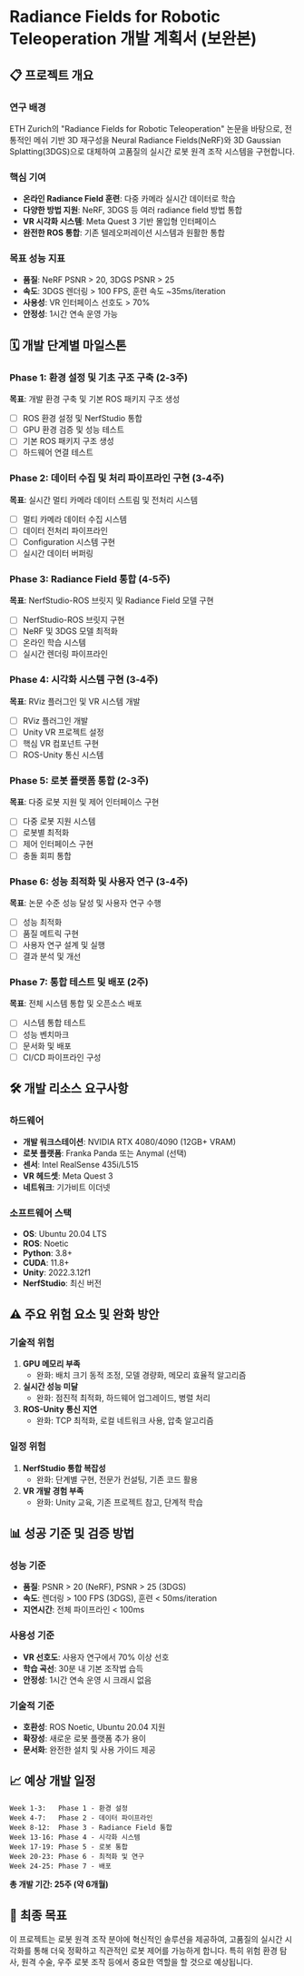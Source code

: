 # Radiance Fields for Robotic Teleoperation 개발 계획서 (보완본)

## 📋 프로젝트 개요

### 연구 배경
ETH Zurich의 "Radiance Fields for Robotic Teleoperation" 논문을 바탕으로, 전통적인 메쉬 기반 3D 재구성을 Neural Radiance Fields(NeRF)와 3D Gaussian Splatting(3DGS)으로 대체하여 고품질의 실시간 로봇 원격 조작 시스템을 구현합니다.

### 핵심 기여
- **온라인 Radiance Field 훈련**: 다중 카메라 실시간 데이터로 학습
- **다양한 방법 지원**: NeRF, 3DGS 등 여러 radiance field 방법 통합
- **VR 시각화 시스템**: Meta Quest 3 기반 몰입형 인터페이스
- **완전한 ROS 통합**: 기존 텔레오퍼레이션 시스템과 원활한 통합

### 목표 성능 지표
- **품질**: NeRF PSNR > 20, 3DGS PSNR > 25
- **속도**: 3DGS 렌더링 > 100 FPS, 훈련 속도 ~35ms/iteration
- **사용성**: VR 인터페이스 선호도 > 70%
- **안정성**: 1시간 연속 운영 가능

## 🗓️ 개발 단계별 마일스톤

### Phase 1: 환경 설정 및 기초 구조 구축 (2-3주)
**목표**: 개발 환경 구축 및 기본 ROS 패키지 구조 생성
- [ ] ROS 환경 설정 및 NerfStudio 통합
- [ ] GPU 환경 검증 및 성능 테스트
- [ ] 기본 ROS 패키지 구조 생성
- [ ] 하드웨어 연결 테스트

### Phase 2: 데이터 수집 및 처리 파이프라인 구현 (3-4주)
**목표**: 실시간 멀티 카메라 데이터 스트림 및 전처리 시스템
- [ ] 멀티 카메라 데이터 수집 시스템
- [ ] 데이터 전처리 파이프라인
- [ ] Configuration 시스템 구현
- [ ] 실시간 데이터 버퍼링

### Phase 3: Radiance Field 통합 (4-5주)
**목표**: NerfStudio-ROS 브릿지 및 Radiance Field 모델 구현
- [ ] NerfStudio-ROS 브릿지 구현
- [ ] NeRF 및 3DGS 모델 최적화
- [ ] 온라인 학습 시스템
- [ ] 실시간 렌더링 파이프라인

### Phase 4: 시각화 시스템 구현 (3-4주)
**목표**: RViz 플러그인 및 VR 시스템 개발
- [ ] RViz 플러그인 개발
- [ ] Unity VR 프로젝트 설정
- [ ] 핵심 VR 컴포넌트 구현
- [ ] ROS-Unity 통신 시스템

### Phase 5: 로봇 플랫폼 통합 (2-3주)
**목표**: 다중 로봇 지원 및 제어 인터페이스 구현
- [ ] 다중 로봇 지원 시스템
- [ ] 로봇별 최적화
- [ ] 제어 인터페이스 구현
- [ ] 충돌 회피 통합

### Phase 6: 성능 최적화 및 사용자 연구 (3-4주)
**목표**: 논문 수준 성능 달성 및 사용자 연구 수행
- [ ] 성능 최적화
- [ ] 품질 메트릭 구현
- [ ] 사용자 연구 설계 및 실행
- [ ] 결과 분석 및 개선

### Phase 7: 통합 테스트 및 배포 (2주)
**목표**: 전체 시스템 통합 및 오픈소스 배포
- [ ] 시스템 통합 테스트
- [ ] 성능 벤치마크
- [ ] 문서화 및 배포
- [ ] CI/CD 파이프라인 구성

## 🛠️ 개발 리소스 요구사항

### 하드웨어
- **개발 워크스테이션**: NVIDIA RTX 4080/4090 (12GB+ VRAM)
- **로봇 플랫폼**: Franka Panda 또는 Anymal (선택)
- **센서**: Intel RealSense 435i/L515
- **VR 헤드셋**: Meta Quest 3
- **네트워크**: 기가비트 이더넷

### 소프트웨어 스택
- **OS**: Ubuntu 20.04 LTS
- **ROS**: Noetic
- **Python**: 3.8+
- **CUDA**: 11.8+
- **Unity**: 2022.3.12f1
- **NerfStudio**: 최신 버전

## ⚠️ 주요 위험 요소 및 완화 방안

### 기술적 위험
1. **GPU 메모리 부족**
   - 완화: 배치 크기 동적 조정, 모델 경량화, 메모리 효율적 알고리즘
2. **실시간 성능 미달**
   - 완화: 점진적 최적화, 하드웨어 업그레이드, 병렬 처리
3. **ROS-Unity 통신 지연**
   - 완화: TCP 최적화, 로컬 네트워크 사용, 압축 알고리즘

### 일정 위험
1. **NerfStudio 통합 복잡성**
   - 완화: 단계별 구현, 전문가 컨설팅, 기존 코드 활용
2. **VR 개발 경험 부족**
   - 완화: Unity 교육, 기존 프로젝트 참고, 단계적 학습

## 📊 성공 기준 및 검증 방법

### 성능 기준
- **품질**: PSNR > 20 (NeRF), PSNR > 25 (3DGS)
- **속도**: 렌더링 > 100 FPS (3DGS), 훈련 < 50ms/iteration
- **지연시간**: 전체 파이프라인 < 100ms

### 사용성 기준
- **VR 선호도**: 사용자 연구에서 70% 이상 선호
- **학습 곡선**: 30분 내 기본 조작법 습득
- **안정성**: 1시간 연속 운영 시 크래시 없음

### 기술적 기준
- **호환성**: ROS Noetic, Ubuntu 20.04 지원
- **확장성**: 새로운 로봇 플랫폼 추가 용이
- **문서화**: 완전한 설치 및 사용 가이드 제공

## 📈 예상 개발 일정

```
Week 1-3:   Phase 1 - 환경 설정
Week 4-7:   Phase 2 - 데이터 파이프라인
Week 8-12:  Phase 3 - Radiance Field 통합
Week 13-16: Phase 4 - 시각화 시스템
Week 17-19: Phase 5 - 로봇 통합
Week 20-23: Phase 6 - 최적화 및 연구
Week 24-25: Phase 7 - 배포
```

**총 개발 기간: 25주 (약 6개월)**

## 🎯 최종 목표

이 프로젝트는 로봇 원격 조작 분야에 혁신적인 솔루션을 제공하여, 고품질의 실시간 시각화를 통해 더욱 정확하고 직관적인 로봇 제어를 가능하게 합니다. 특히 위험 환경 탐사, 원격 수술, 우주 로봇 조작 등에서 중요한 역할을 할 것으로 예상됩니다.
